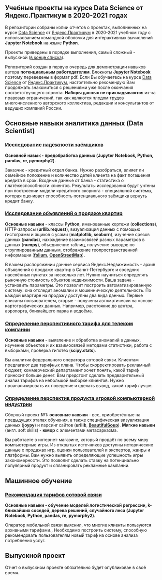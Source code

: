 ## Учебные проекты на курсе Data Science от Яндекс.Практикум в 2020-2021 годах
В репозитории собраны копии отчетов о проектах, выполненных на курсе [Data Science](https://praktikum.yandex.ru/data-scientist/) от [Яндекс.Практикум](https://praktikum.yandex.ru/) в 2020-2021 учебном году с использованием командной оболочки для интерактивных вычислений **Jupyter Notebook** на языке **Python**.

Проекты приведены в порядке выполнения, самый сложный - выпускной ([в конце списка](#Выпускной-проект)).

Репозиторий создан в первую очередь для демонстрации навыков автора **потенциальным работодателям**. Блокноты **Jupyter Notebook** поэтому переведены в формат pdf. Если Вы обучаетесь на курсе [Data Science](https://praktikum.yandex.ru/data-scientist/) от [Яндекс.Практикум](https://praktikum.yandex.ru/), настоятельно рекомендую Вам продолжать знакомиться с решениями уже после окончания соответствующего спринта. **Наборы данных не прикладываются** из-за правовых ограничений, так как являются плодом трудов многочисленного авторского коллектива, редакции и консультантов от ведущих компаний России.

## Основные навыки аналитика данных (Data Scientist)

### [Исследование надёжности заёмщиков](https://github.com/Bombardier2000/Data-Science-Yandex-Praktikum/tree/master/reports/01.01-Credit-Scoring.pdf)
**Основной навык - предобработка данных (Jupyter Notebook, Python, pandas, re, pymorphy2)**.

Заказчик - кредитный отдел банка. Нужно разобраться, влияет ли семейное положение и количество детей клиента на факт погашения кредита в срок. Входные данные от банка - статистика о платёжеспособности клиентов. Результаты исследования будут учтены при построении модели кредитного скоринга - специальной системы, которая оценивает способность потенциального заёмщика вернуть кредит банку.

### [Исследование объявлений о продаже квартир](https://github.com/Bombardier2000/Data-Science-Yandex-Praktikum/tree/master/reports/01.02-Housing-market.pdf)
**Основные навыки** - классы **Python**, именованные кортежи (**collections**), HTTP-запросы (**urllib.request**), визуализация данных с помощью гистограмм и ящиков с усами (**matplotlib, seaborn**), изучение срезов данных (**pandas**), нахождение взаимосвязей разных параметров в данных (**numpy**), объединение таблиц, получение выводов по сгруппированным данным, отображение геопространственной информации ([**folium**](https://python-visualization.github.io/folium/), [**OpenStreetMap**](https://www.openstreetmap.org/)).

В вашем распоряжении данные сервиса Яндекс.Недвижимость - архив объявлений о продаже квартир в Санкт-Петербурге и соседних населённых пунктах за несколько лет. Нужно научиться определять рыночную стоимость объектов недвижимости. Ваша задача - установить параметры. Это позволит построить автоматизированную систему: она отследит аномалии и мошенническую деятельность. По каждой квартире на продажу доступны два вида данных. Первые вписаны пользователем, вторые - получены автоматически на основе картографических данных. Например, расстояние до центра, аэропорта, ближайшего парка и водоёма.

### [Определение перспективного тарифа для телеком компании](https://github.com/Bombardier2000/Data-Science-Yandex-Praktikum/tree/master/reports/01.03-Telecom.pdf)
**Основные навыки** - выявление и обработка аномалий в данных, изучение объектов и их взаимосвязей методами статистики, работа с выборками, проверка гипотез (**scipy.stats**).

Вы аналитик федерального оператора сотовой связи. Клиентам предлагают два тарифных плана. Чтобы скорректировать рекламный бюджет, коммерческий департамент хочет понять,
какой тариф приносит больше денег. Вам предстоит сделать предварительный анализ тарифов на небольшой выборке клиентов. Нужно проанализировать их поведение и сделать вывод, какой тариф лучше.

### [Определение перспектив продукта игровой компьютерной индустрии](https://github.com/Bombardier2000/Data-Science-Yandex-Praktikum/tree/master/reports/01.04-Combined-Project-1.pdf)
Сборный проект №1: **основные навыки** - все, приобретённые на предыдущих этапах обучения, а также специфическая визуализация данных (**joypy**) и парсинг сайтов (**urllib**, [**BeautifulSoup**](https://www.crummy.com/software/BeautifulSoup/)). **Мягкие навыки** (англ. soft skills) - **юмор** с элементами метасарказма.

Вы работаете в интернет-магазине, который продаёт по всему миру компьютерные игры. Из открытых источников доступны исторические данные о
продажах игр, оценки пользователей и экспертов, жанры и платформы. Вам нужно выявить определяющие успешность игры закономерности. Это позволит сделать ставку на потенциально популярный продукт и спланировать рекламные кампании.

## Машинное обучение

### [Рекомендация тарифов сотовой связи](https://github.com/Bombardier2000/Data-Science-Yandex-Praktikum/tree/master/reports/02.01-Tariff-Recomendation.pdf)
**Основные навыки - обучение моделей логистической регрессии, k-ближайших соседей, дерева решений, случайного леса (Jupyter Notebook, Python, pandas, re, pymorphy2)**.

Оператор мобильной связи выяснил, что многие клиенты пользуются архивными тарифами., Необходимо построить систему, способную рекомендовать пользователям новый тариф на основе анализа потребления услуг.

## Выпускной проект
Отчет о выпускном проекте обязательно будет опубликован в своё время.

